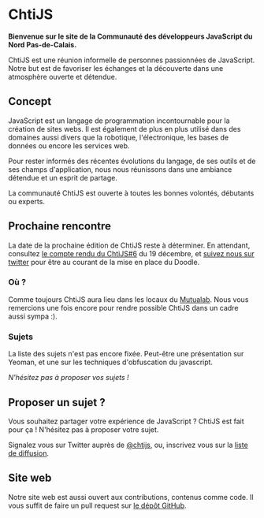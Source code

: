 <!--VarStream
title=La communauté JavaScript du Nord
description=ChtiJS est un groupe de développeurs JavaScript passionnés qui \
échangent régulièrement découvertes et bonnes pratiques autour d'une bière dans \
une ambiance décontractée.
shortTitle=Accueil
shortDesc=Retour à l'accueil
keywords.+=JavaScript
keywords.+=groupe
keywords.+=Nord
keywords.+=Pas-de-Calais
-->
# ChtiJS
**Bienvenue sur le site de la Communauté des développeurs JavaScript du Nord
 Pas-de-Calais.**

ChtiJS est une réunion informelle de personnes passionnées de JavaScript. Notre
 but est de favoriser les échanges et la découverte dans une atmosphère ouverte
 et détendue.

## Concept

JavaScript est un langage de programmation incontournable pour la création
 de sites webs. Il est également de plus en plus utilisé dans des domaines aussi
 divers que la robotique, l'électronique, les bases de données ou encore
 les services web.

Pour rester informés des récentes évolutions du langage, de ses outils et de ses
 champs d'application, nous nous réunissons dans une ambiance détendue et un
 esprit de partage.

La communauté ChtiJS est ouverte à toutes les bonnes volontés, débutants ou
 experts.

## Prochaine rencontre

La date de la prochaine édition de ChtiJS reste à déterminer. En attendant,
 consultez [le compte rendu du ChtiJS#6](/archives/2013-12-19/) du 19 décembre,
 et [suivez nous sur twitter](https://twitter.com/chtiJS) pour être au courant
 de la mise en place du Doodle.

### Où ?

Comme toujours ChtiJS aura lieu dans les locaux du
 [Mutualab](http://www.mutualab.org/). Nous vous remercions une fois encore
 pour rendre possible ChtiJS dans un cadre aussi sympa :).

### Sujets

La liste des sujets n'est pas encore fixée. Peut-être une présentation sur
 Yeoman, et une sur les techniques d'obfuscation du javascript.

*N'hésitez pas à proposer vos sujets !*


## Proposer un sujet ?

Vous souhaitez partager votre expérience de JavaScript ? ChtiJS est fait pour
 ça ! N'hésitez pas à proposer votre sujet.

Signalez vous sur Twitter auprès de [@chtijs](https://twitter.com/chtijs), ou,
 inscrivez vous sur la
 [liste de diffusion](https://groups.google.com/forum/#!forum/chtijs).

## Site web

Notre site web est aussi ouvert aux contributions, contenus comme code. Il vous
 suffit de faire un pull request sur
 [le dépôt GitHub](https://github.com/ChtiJS/chtijs.francejs.org).
